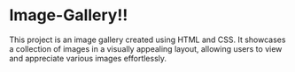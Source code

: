 # Image-Gallery!!
This project is an image gallery created using HTML and CSS. It showcases a collection of images in a visually appealing layout, allowing users to view and appreciate various images effortlessly.
